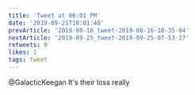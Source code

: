 ```yaml
---
title: 'Tweet at 06:01 PM'
date: '2019-09-21T18:01:48'
prevArticle: '2019-08-16_tweet-2019-08-16-10-35-04'
nextArticle: '2019-09-25_tweet-2019-09-25-07-53-27'
retweets: 0
likes: 1
tags: tweet
---
```

@GalacticKeegan It's their loss really